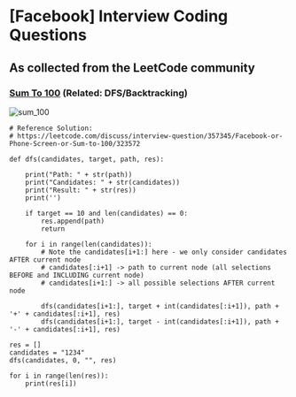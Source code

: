 # [Facebook] Interview Coding Questions
## As collected from the LeetCode community

### [Sum To 100](https://leetcode.com/discuss/interview-question/357345/) (Related: DFS/Backtracking)

![sum_100](../figures/sum_100.png)

```
# Reference Solution:
# https://leetcode.com/discuss/interview-question/357345/Facebook-or-Phone-Screen-or-Sum-to-100/323572

def dfs(candidates, target, path, res):

    print("Path: " + str(path))
    print("Candidates: " + str(candidates))
    print("Result: " + str(res))
    print('')
    
    if target == 10 and len(candidates) == 0:
        res.append(path)
        return

    for i in range(len(candidates)):
        # Note the candidates[i+1:] here - we only consider candidates AFTER current node
        # candidates[:i+1] -> path to current node (all selections BEFORE and INCLUDING current node)
        # candidates[i+1:] -> all possible selections AFTER current node
        
        dfs(candidates[i+1:], target + int(candidates[:i+1]), path + '+' + candidates[:i+1], res)
        dfs(candidates[i+1:], target - int(candidates[:i+1]), path + '-' + candidates[:i+1], res)
        
res = []
candidates = "1234"
dfs(candidates, 0, "", res)

for i in range(len(res)):
    print(res[i])
```
